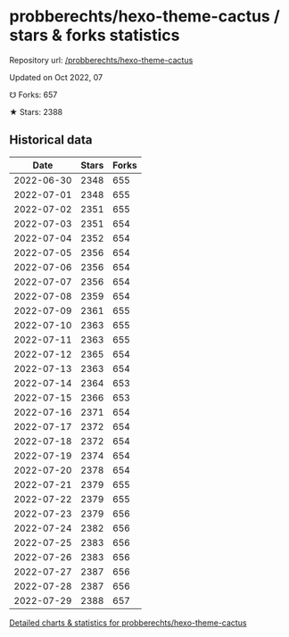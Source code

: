 # probberechts/hexo-theme-cactus / stars & forks statistics

Repository url: [/probberechts/hexo-theme-cactus](https://github.com/probberechts/hexo-theme-cactus)

Updated on Oct 2022, 07

☋ Forks: 657

★ Stars: 2388

## Historical data
| Date | Stars | Forks |
|------|-------|-------|
| 2022-06-30 | 2348 | 655 | 
| 2022-07-01 | 2348 | 655 | 
| 2022-07-02 | 2351 | 655 | 
| 2022-07-03 | 2351 | 654 | 
| 2022-07-04 | 2352 | 654 | 
| 2022-07-05 | 2356 | 654 | 
| 2022-07-06 | 2356 | 654 | 
| 2022-07-07 | 2356 | 654 | 
| 2022-07-08 | 2359 | 654 | 
| 2022-07-09 | 2361 | 655 | 
| 2022-07-10 | 2363 | 655 | 
| 2022-07-11 | 2363 | 655 | 
| 2022-07-12 | 2365 | 654 | 
| 2022-07-13 | 2363 | 654 | 
| 2022-07-14 | 2364 | 653 | 
| 2022-07-15 | 2366 | 653 | 
| 2022-07-16 | 2371 | 654 | 
| 2022-07-17 | 2372 | 654 | 
| 2022-07-18 | 2372 | 654 | 
| 2022-07-19 | 2374 | 654 | 
| 2022-07-20 | 2378 | 654 | 
| 2022-07-21 | 2379 | 655 | 
| 2022-07-22 | 2379 | 655 | 
| 2022-07-23 | 2379 | 656 | 
| 2022-07-24 | 2382 | 656 | 
| 2022-07-25 | 2383 | 656 | 
| 2022-07-26 | 2383 | 656 | 
| 2022-07-27 | 2387 | 656 | 
| 2022-07-28 | 2387 | 656 | 
| 2022-07-29 | 2388 | 657 | 


[Detailed charts & statistics for probberechts/hexo-theme-cactus](https://reviewgithub.com/rep/probberechts/hexo-theme-cactus)
